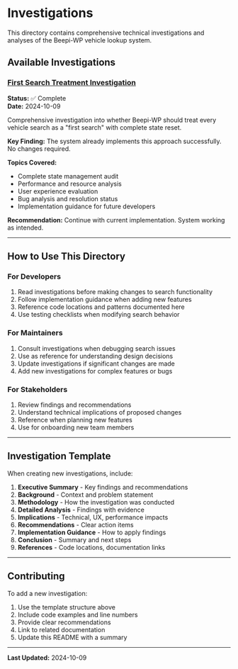 # Investigations

This directory contains comprehensive technical investigations and analyses of the Beepi-WP vehicle lookup system.

## Available Investigations

### [First Search Treatment Investigation](./FIRST_SEARCH_TREATMENT_INVESTIGATION.md)

**Status:** ✅ Complete  
**Date:** 2024-10-09

Comprehensive investigation into whether Beepi-WP should treat every vehicle search as a "first search" with complete state reset.

**Key Finding:** The system already implements this approach successfully. No changes required.

**Topics Covered:**
- Complete state management audit
- Performance and resource analysis
- User experience evaluation
- Bug analysis and resolution status
- Implementation guidance for future developers

**Recommendation:** Continue with current implementation. System working as intended.

---

## How to Use This Directory

### For Developers

1. Read investigations before making changes to search functionality
2. Follow implementation guidance when adding new features
3. Reference code locations and patterns documented here
4. Use testing checklists when modifying search behavior

### For Maintainers

1. Consult investigations when debugging search issues
2. Use as reference for understanding design decisions
3. Update investigations if significant changes are made
4. Add new investigations for complex features or bugs

### For Stakeholders

1. Review findings and recommendations
2. Understand technical implications of proposed changes
3. Reference when planning new features
4. Use for onboarding new team members

---

## Investigation Template

When creating new investigations, include:

1. **Executive Summary** - Key findings and recommendations
2. **Background** - Context and problem statement
3. **Methodology** - How the investigation was conducted
4. **Detailed Analysis** - Findings with evidence
5. **Implications** - Technical, UX, performance impacts
6. **Recommendations** - Clear action items
7. **Implementation Guidance** - How to apply findings
8. **Conclusion** - Summary and next steps
9. **References** - Code locations, documentation links

---

## Contributing

To add a new investigation:

1. Use the template structure above
2. Include code examples and line numbers
3. Provide clear recommendations
4. Link to related documentation
5. Update this README with a summary

---

**Last Updated:** 2024-10-09
